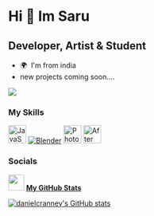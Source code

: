 Hi 👋 Im Saru
===============================

Developer, Artist & Student
-----------------------------

* 🌍  I'm from india
*  new projects coming soon....

<a href="https://www.github.com/danielcranney" target="_blank" rel="noreferrer"><img
src="https://img.shields.io/github/followers/saruuu24?logo=github&style=for-the-badge&color=0891b2&labelColor=1c1917" /></a>

### My Skills


<p align="left">
<a href="https://godotengine.org" target="_blank" rel="noreferrer"><img src="https://godotengine.org/assets/press/icon_color_outline.png" width="36" height="36" alt="JavaScript" /></a>
<a href="https://www.blender.org/" target="_blank" rel="noreferrer"><img src="https://download.blender.org/branding/blender_logo_socket.png" alt="Blender" /></a>
<a href="https://www.adobe.com/uk/products/photoshop.html" target="_blank" rel="noreferrer"><img src="https://raw.githubusercontent.com/danielcranney/readme-generator/main/public/icons/skills/photoshop-colored.svg" width="36" height="36" alt="Photoshop" /></a>
<a href="https://www.adobe.com/uk/products/aftereffects.html" target="_blank" rel="noreferrer"><img src="https://raw.githubusercontent.com/danielcranney/readme-generator/main/public/icons/skills/aftereffects-colored.svg" width="36" height="36" alt="After Effects" /></a>
</p>


### Socials

<p align="left"> <a href="https://saru.oia.bio/april2025" target="_blank" rel="noreferrer"><img src="https://imgs.search.brave.com/x6X5AC15C1oxgs2e_yKp6u-xDgH9x8we7o5tnWB83wM/rs:fit:860:0:0/g:ce/aHR0cHM6Ly9jZG4t/aWNvbnMtcG5nLmZs/YXRpY29uLmNvbS8x/MjgvMTM4NC8xMzg0/MDYwLnBuZw" width="32" height="32" /></a> <a href="https://www.github.com/danielcranney" target="_blank" rel="noreferrer"><img 
### Badges

<b>My GitHub Stats</b>

<a href="http://www.github.com/saruuu24"><img src="https://github-readme-stats.vercel.app/api?username=danielcranney&show_icons=true&hide=contribs&count_private=true&title_color=0891b2&text_color=ffffff&icon_color=0891b2&bg_color=1c1917&hide_border=true&show_icons=true" alt="danielcranney's GitHub stats" /></a>

